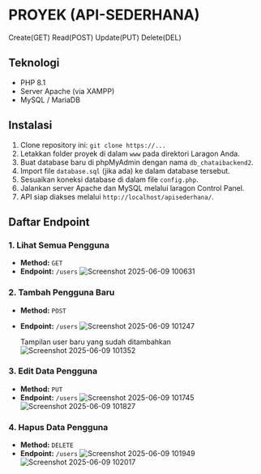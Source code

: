 # PROYEK (API-SEDERHANA)
Create(GET)
Read(POST)
Update(PUT)
Delete(DEL)

## Teknologi
* PHP 8.1
* Server Apache (via XAMPP)
* MySQL / MariaDB

## Instalasi
1.  Clone repository ini: `git clone https://...`
2.  Letakkan folder proyek di dalam `www` pada direktori Laragon Anda.
3.  Buat database baru di phpMyAdmin dengan nama `db_chataibackend2`.
4.  Import file `database.sql` (jika ada) ke dalam database tersebut.
5.  Sesuaikan koneksi database di dalam file `config.php`.
6.  Jalankan server Apache dan MySQL melalui laragon Control Panel.
7.  API siap diakses melalui `http://localhost/apisederhana/`.

## Daftar Endpoint

### 1. Lihat Semua Pengguna
* **Method:** `GET`
* **Endpoint:** `/users`
  ![Screenshot 2025-06-09 100631](https://github.com/user-attachments/assets/4c52701d-25fd-4c78-9932-e27309eb8481)

### 2. Tambah Pengguna Baru
* **Method:** `POST`
* **Endpoint:** `/users`
  ![Screenshot 2025-06-09 101247](https://github.com/user-attachments/assets/927986ed-046b-41ff-b45a-178293c91eec)

  Tampilan user baru yang sudah ditambahkan
  ![Screenshot 2025-06-09 101352](https://github.com/user-attachments/assets/dc9069dd-e76b-4441-b6e7-f6f8e2314a40)

### 3. Edit Data Pengguna
* **Method:** `PUT`
* **Endpoint:** `/users`
![Screenshot 2025-06-09 101745](https://github.com/user-attachments/assets/6755f925-42e8-4726-9de2-0a1ad3cd6f7d)
![Screenshot 2025-06-09 101827](https://github.com/user-attachments/assets/3c4762d3-7fe0-49bb-859d-cc4ed9f03709)

### 4. Hapus Data Pengguna
* **Method:** `DELETE`
* **Endpoint:** `/users`
  ![Screenshot 2025-06-09 101949](https://github.com/user-attachments/assets/07fda924-86d5-42fb-bcb6-a513933f4680)
  ![Screenshot 2025-06-09 102017](https://github.com/user-attachments/assets/b26b1db3-8d2f-4780-bad5-50217b8ea5b1)





  

  


